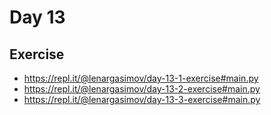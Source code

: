 # Day 13

## Exercise

- https://repl.it/@lenargasimov/day-13-1-exercise#main.py
- https://repl.it/@lenargasimov/day-13-2-exercise#main.py
- https://repl.it/@lenargasimov/day-13-3-exercise#main.py